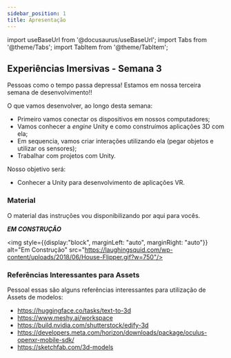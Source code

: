 ```yaml
---
sidebar_position: 1
title: Apresentação
---
```


import useBaseUrl from '@docusaurus/useBaseUrl';
import Tabs from '@theme/Tabs';
import TabItem from '@theme/TabItem';

## Experiências Imersivas - Semana 3

Pessoas como o tempo passa depressa!
Estamos em nossa terceira semana de desenvolvimento!!

O que vamos desenvolver, ao longo desta semana:
- Primeiro vamos conectar os dispositivos em nossos computadores;
- Vamos conhecer a *engine* Unity e como construímos aplicações 3D com ela;
- Em sequencia, vamos criar interações utilizando ela (pegar objetos e utilizar os sensores);
- Trabalhar com projetos com Unity.

Nosso objetivo será:
- Conhecer a Unity para desenvolvimento de aplicações VR.

### Material

O material das instruções vou disponibilizando por aqui para vocês. 

***EM CONSTRUÇÃO***

<img style={{display:"block", marginLeft: "auto", marginRight: "auto"}} alt="Em Construção" src="https://laughingsquid.com/wp-content/uploads/2018/06/House-Flipper.gif?w=750"/>

### Referências Interessantes para Assets

Pessoal essas são alguns referências interessantes para utilização de Assets de modelos:

- https://huggingface.co/tasks/text-to-3d
- https://www.meshy.ai/workspace
- https://build.nvidia.com/shutterstock/edify-3d
- https://developers.meta.com/horizon/downloads/package/oculus-openxr-mobile-sdk/
- https://sketchfab.com/3d-models
